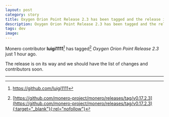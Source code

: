 ```yaml
---
layout: post
category: story
title: Oxygen Orion Point Release 2.3 has been tagged and the release is on its way
description: Oxygen Orion Point Release 2.3 has been tagged and the release is on its way
tags: dev
image: 
---
```


Monero contributor **luigi1111**[^1] has tagged[^2] *Oxygen Orion Point Release 2.3* just 1 hour ago.

The release is on its way and we should have the list of changes and contributors soon.

---

[^1]: https://github.com/luigi1111
[^2]: [https://github.com/monero-project/monero/releases/tag/v0.17.2.3](https://github.com/monero-project/monero/releases/tag/v0.17.2.3){:target="_blank"}{:rel="nofollow"}
